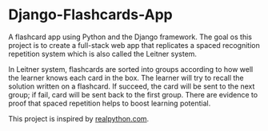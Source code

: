 # Django-Flashcards-App
A flashcard app using Python and the Django framework. The goal os this project is to create a full-stack web app that replicates a spaced recognition repetition system which is also called the Leitner system.  

In Leitner system, flashcards are sorted into groups according to how well the learner knows each card in the box. The learner will try to recall the solution written on a flashcard. If succeed, the card will be sent to the next group; if fail, card will be sent back to the first group. There are evidence to proof that spaced repetition helps to boost learning potential. 

This project is inspired by [realpython.com](https://realpython.com/django-flashcards-app/#demo-your-django-flashcards-app).
